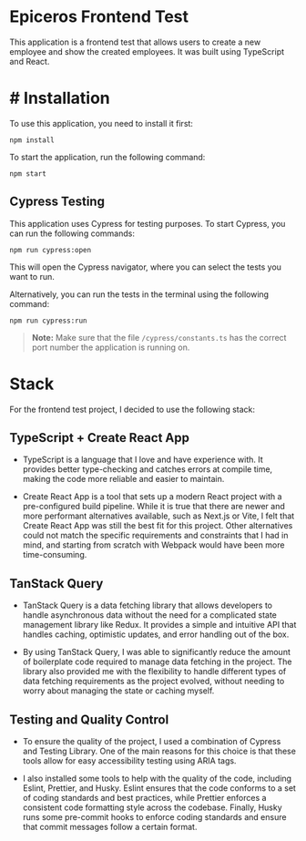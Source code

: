 # Epiceros Frontend Test

This application is a frontend test that allows users to create a new employee and show the created employees. It was built using TypeScript and React.

# # Installation
To use this application, you need to install it first:

    npm install

To start the application, run the following command:

    npm start

## Cypress Testing

This application uses Cypress for testing purposes. To start Cypress, you can run the following commands:

    npm run cypress:open
This will open the Cypress navigator, where you can select the tests you want to run.

Alternatively, you can run the tests in the terminal using the following command:

    npm run cypress:run
> **Note:** Make sure that the file `/cypress/constants.ts` has the correct port number the application is running on.

# Stack
For the frontend test project, I decided to use the following stack:

## TypeScript + Create React App
    
 -   TypeScript is a language that I love and have experience with. It provides better type-checking and catches errors at compile time, making the code more reliable and easier to maintain.
        
-   Create React App is a tool that sets up a modern React project with a pre-configured build pipeline. While it is true that there are newer and more performant alternatives available, such as Next.js or Vite, I felt that Create React App was still the best fit for this project. Other alternatives could not match the specific requirements and constraints that I had in mind, and starting from scratch with Webpack would have been more time-consuming.
        
##  TanStack Query
    
 - TanStack Query is a data fetching library that allows developers to handle asynchronous data without the need for a complicated state management library like Redux. It provides a simple and intuitive API that handles caching, optimistic updates, and error handling out of the box.
        
-  By using TanStack Query, I was able to significantly reduce the amount of boilerplate code required to manage data fetching in the project. The library also provided me with the flexibility to handle different types of data fetching requirements as the project evolved, without needing to worry about managing the state or caching myself.
        
## Testing and Quality Control
    
- To ensure the quality of the project, I used a combination of Cypress and Testing Library. One of the main reasons for this choice is that these tools allow for easy accessibility testing using ARIA tags.
        
- I also installed some tools to help with the quality of the code, including Eslint, Prettier, and Husky. Eslint ensures that the code conforms to a set of coding standards and best practices, while Prettier enforces a consistent code formatting style across the codebase. Finally, Husky runs some pre-commit hooks to enforce coding standards and ensure that commit messages follow a certain format.
